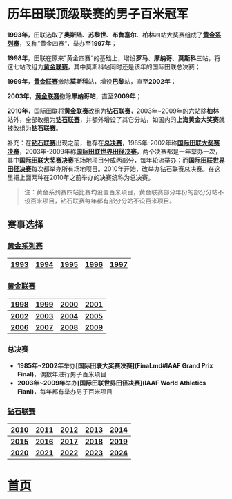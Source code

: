 # 历年田联顶级联赛的男子百米冠军

**1993年**，田联选取了**奥斯陆**、**苏黎世**、**布鲁塞尔**、**柏林**四站大奖赛组成了<b>[黄金系列赛](Gold.md#1993年~1997年黄金系列赛)</b>，又称”黄金四赛“，举办至**1997年**；

**1998年**，田联在原来”黄金四赛“的基础上，增设**罗马**、**摩纳哥**、**莫斯科**三站，将这七站改组为<b>[黄金联赛](Gold.md#1998年~2009年黄金联赛)</b>，其中莫斯科站同时还是该年的国际田联总决赛；

**1999年**，<b>[黄金联赛](Gold.md#1999)</b>撤除**莫斯科**站，增设**巴黎**站，直至**2002年**；

**2003年**，<b>[黄金联赛](Gold.md#2003)</b>撤除**摩纳哥站**，直至**2009年**；

**2010年**，国际田联将<b>[黄金联赛](Gold.md#2009)</b>改组为<b>[钻石联赛](Diamond.md)</b>，2003年~2009年的六站除**柏林**站外，全部改组为<b>[钻石联赛](Diamond.md#2010年)</b>，并额外增设了其它分站，如国内的**上海黄金大奖赛**就被改组为<b>[钻石联赛](Diamond.md#2010年)</b>。

补充：在<b>[钻石联赛](Diamond.md#2010年)</b>出现之前，也存在<b>[总决赛](Final.md)</b>，1985年-2002年称<b>[国际田联大奖赛决赛](Final.md#1)</b>，2003年-2009年称<b>[国际田联世界田径决赛](Final.md#2)</b>，两个决赛都是一年举办一次，其中<b>[国际田联大奖赛决赛](Final.md#1)</b>把场地项目分成两部分，每年轮流举办；而<b>[国际田联世界田径决赛](Final.md#2)</b>每次都举办所有场地项目。2010年开始，改举办钻石联赛总决赛。在这里把上面两种在2010年之前举办的决赛统称为总决赛。

> 注：黄金系列赛四站比赛均设置百米项目，黄金联赛部分年份的部分分站不设百米项目，钻石联赛每年都有部分分站不设百米项目。

## 赛事选择

### [黄金系列赛](Gold.md#1993年~1997年黄金系列赛)

| [1993](Gold.md#1993) | [1994](Gold.md#1994) | [1995](Gold.md#1995) | [1996](Gold.md#1996) | [1997](Gold.md#1997) |
| :------------------: | :------------------: | :------------------: | :------------------: | :------------------: |

### [黄金联赛](Gold.md#1998年~2009年黄金联赛)

|   [1998](Gold.md#1998)   |   [1999](Gold.md#1999)   |   [2000](Gold.md#2000)   |   [2001](Gold.md#2001)   |
| :----------------------: | :----------------------: | :----------------------: | :----------------------: |
| **[2002](Gold.md#2002)** | **[2003](Gold.md#2003)** | **[2004](Gold.md#2004)** | **[2005](Gold.md#2005)** |
| **[2006](Gold.md#2006)** | **[2007](Gold.md#2007)** | **[2008](Gold.md#2008)** | **[2009](Gold.md#2009)** |

### 总决赛

- **1985年~2002年**举办<b>[国际田联大奖赛决赛](Final.md#IAAF Grand Prix Final)</b>，偶数年进行男子百米项目
- **2003年~2009年**举办<b>[国际田联世界田径决赛](IAAF World Athletics Fianl)</b>，每年都有举办男子百米项目

### [钻石联赛](Diamond.md)

|   [2010](Diamond.md#2010年)   |   [2011](Diamond.md#2011年)   |   [2012](Diamond.md#2012年)   |   [2013](Diamond.md#2013年)   |   [2014](Diamond.md#2014年)   |
| :---------------------------: | :---------------------------: | :---------------------------: | :---------------------------: | :---------------------------: |
| **[2015](Diamond.md#2015年)** | **[2016](Diamond.md#2016年)** | **[2017](Diamond.md#2017年)** | **[2018](Diamond.md#2018年)** | **[2019](Diamond.md#2019年)** |
| **[2020](Diamond.md#2020年)** | **[2021](Diamond.md#2021年)** | **[2022](Diamond.md#2022年)** | **[2023](Diamond.md#2023年)** | **[2024](Diamond.md#2024年)** |

# [首页](../../README.md)